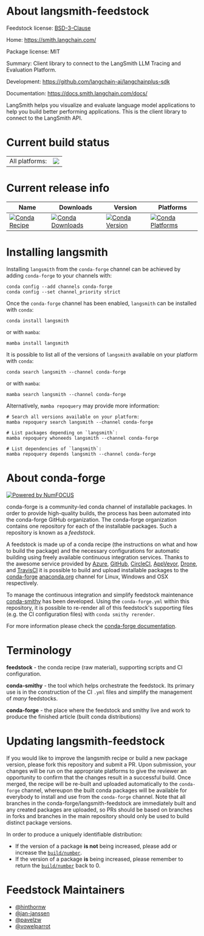 About langsmith-feedstock
=========================

Feedstock license: [BSD-3-Clause](https://github.com/conda-forge/langsmith-feedstock/blob/main/LICENSE.txt)

Home: https://smith.langchain.com/

Package license: MIT

Summary: Client library to connect to the LangSmith LLM Tracing and Evaluation Platform.

Development: https://github.com/langchain-ai/langchainplus-sdk

Documentation: https://docs.smith.langchain.com/docs/

LangSmith helps you visualize and evaluate language model applications to help you build better
performing applications. This is the client library to connect to the LangSmith API.


Current build status
====================


<table><tr><td>All platforms:</td>
    <td>
      <a href="https://dev.azure.com/conda-forge/feedstock-builds/_build/latest?definitionId=19771&branchName=main">
        <img src="https://dev.azure.com/conda-forge/feedstock-builds/_apis/build/status/langsmith-feedstock?branchName=main">
      </a>
    </td>
  </tr>
</table>

Current release info
====================

| Name | Downloads | Version | Platforms |
| --- | --- | --- | --- |
| [![Conda Recipe](https://img.shields.io/badge/recipe-langsmith-green.svg)](https://anaconda.org/conda-forge/langsmith) | [![Conda Downloads](https://img.shields.io/conda/dn/conda-forge/langsmith.svg)](https://anaconda.org/conda-forge/langsmith) | [![Conda Version](https://img.shields.io/conda/vn/conda-forge/langsmith.svg)](https://anaconda.org/conda-forge/langsmith) | [![Conda Platforms](https://img.shields.io/conda/pn/conda-forge/langsmith.svg)](https://anaconda.org/conda-forge/langsmith) |

Installing langsmith
====================

Installing `langsmith` from the `conda-forge` channel can be achieved by adding `conda-forge` to your channels with:

```
conda config --add channels conda-forge
conda config --set channel_priority strict
```

Once the `conda-forge` channel has been enabled, `langsmith` can be installed with `conda`:

```
conda install langsmith
```

or with `mamba`:

```
mamba install langsmith
```

It is possible to list all of the versions of `langsmith` available on your platform with `conda`:

```
conda search langsmith --channel conda-forge
```

or with `mamba`:

```
mamba search langsmith --channel conda-forge
```

Alternatively, `mamba repoquery` may provide more information:

```
# Search all versions available on your platform:
mamba repoquery search langsmith --channel conda-forge

# List packages depending on `langsmith`:
mamba repoquery whoneeds langsmith --channel conda-forge

# List dependencies of `langsmith`:
mamba repoquery depends langsmith --channel conda-forge
```


About conda-forge
=================

[![Powered by
NumFOCUS](https://img.shields.io/badge/powered%20by-NumFOCUS-orange.svg?style=flat&colorA=E1523D&colorB=007D8A)](https://numfocus.org)

conda-forge is a community-led conda channel of installable packages.
In order to provide high-quality builds, the process has been automated into the
conda-forge GitHub organization. The conda-forge organization contains one repository
for each of the installable packages. Such a repository is known as a *feedstock*.

A feedstock is made up of a conda recipe (the instructions on what and how to build
the package) and the necessary configurations for automatic building using freely
available continuous integration services. Thanks to the awesome service provided by
[Azure](https://azure.microsoft.com/en-us/services/devops/), [GitHub](https://github.com/),
[CircleCI](https://circleci.com/), [AppVeyor](https://www.appveyor.com/),
[Drone](https://cloud.drone.io/welcome), and [TravisCI](https://travis-ci.com/)
it is possible to build and upload installable packages to the
[conda-forge](https://anaconda.org/conda-forge) [anaconda.org](https://anaconda.org/)
channel for Linux, Windows and OSX respectively.

To manage the continuous integration and simplify feedstock maintenance
[conda-smithy](https://github.com/conda-forge/conda-smithy) has been developed.
Using the ``conda-forge.yml`` within this repository, it is possible to re-render all of
this feedstock's supporting files (e.g. the CI configuration files) with ``conda smithy rerender``.

For more information please check the [conda-forge documentation](https://conda-forge.org/docs/).

Terminology
===========

**feedstock** - the conda recipe (raw material), supporting scripts and CI configuration.

**conda-smithy** - the tool which helps orchestrate the feedstock.
                   Its primary use is in the construction of the CI ``.yml`` files
                   and simplify the management of *many* feedstocks.

**conda-forge** - the place where the feedstock and smithy live and work to
                  produce the finished article (built conda distributions)


Updating langsmith-feedstock
============================

If you would like to improve the langsmith recipe or build a new
package version, please fork this repository and submit a PR. Upon submission,
your changes will be run on the appropriate platforms to give the reviewer an
opportunity to confirm that the changes result in a successful build. Once
merged, the recipe will be re-built and uploaded automatically to the
`conda-forge` channel, whereupon the built conda packages will be available for
everybody to install and use from the `conda-forge` channel.
Note that all branches in the conda-forge/langsmith-feedstock are
immediately built and any created packages are uploaded, so PRs should be based
on branches in forks and branches in the main repository should only be used to
build distinct package versions.

In order to produce a uniquely identifiable distribution:
 * If the version of a package **is not** being increased, please add or increase
   the [``build/number``](https://docs.conda.io/projects/conda-build/en/latest/resources/define-metadata.html#build-number-and-string).
 * If the version of a package **is** being increased, please remember to return
   the [``build/number``](https://docs.conda.io/projects/conda-build/en/latest/resources/define-metadata.html#build-number-and-string)
   back to 0.

Feedstock Maintainers
=====================

* [@hinthornw](https://github.com/hinthornw/)
* [@jan-janssen](https://github.com/jan-janssen/)
* [@pavelzw](https://github.com/pavelzw/)
* [@vowelparrot](https://github.com/vowelparrot/)

